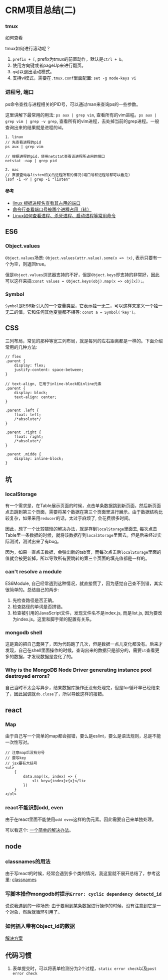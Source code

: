 # CRM项目总结(二)

### tmux

如何查看

tmux如何进行滚动呢？
1. `prefix + [`, prefix为tmux的前置动作，默认是`ctrl + b`。
2. 使用方向键或者pageUp来进行翻页。
3. `q`可以退出滚动模式。
4. 支持vi模式，需要在`.tmux.conf`里面配置: `set -g mode-keys vi`

### 进程号, 端口

ps命令查找与进程相关的PID号，可以通过man来查询ps的一些参数。

这里讲解下最常用的用法: `ps aux | grep vim`, 查看所有的vim进程。`ps aux | grep vim | grep -v grep`, 查看所有的vim进程，去处掉当前的grep进程。一般查询出来的结果就是进程的id。

```
1. linux
// 先查看进程的pid
ps aux | grep vim

// 根据进程的pid，使用netstat查看该进程所占用的端口
netstat -nap | grep pid

2. mac
// 直接查询与listen相关的进程所有的情况(端口号和进程号都可以看见)
lsof -i -P | grep -i "listen"
```

#### 参考

* [linux 根据进程名查看其占用的端口](http://blog.csdn.net/bhq2010/article/details/7370354)
* [命令行查看端口号被哪个进程占用（转）](http://www.cnblogs.com/chenwenbiao/archive/2012/06/24/2559954.html)
* [Linux如何查看进程、杀死进程、启动进程等常用命令](http://blog.csdn.net/wojiaopanpan/article/details/7286430/)


## ES6

### Object.values

`Object.values`场景: `Object.values(attr.value).some(x => !x)`, 表示只要有一个为空，则返回true。

但是`Object.values`浏览器支持的不好，但是`Object.keys`却支持的非常好，因此可以这样来搞:`const values = Object.keys(obj).map(x => obj[x]);`。

### Symbol

`Symbol`是ES6新引入的一个变量类型，它表示独一无二，可以这样来定义一个独一无二的值，它和任何其他变量都不相等: `const a = Symbol('key')`。

## CSS

三列布局，常见的那种等宽三列布局，就是每列的左右距离都是一样的。下面介绍常用的几种方法:

```
// flex
.parent {
    display: flex;
    justify-content: space-between;
}

// text-align, 它用于inline-block和inline元素
.parent {
    display: block;
    text-align: center;
}

.parent .left {
    float: left;
    /*absolute*/
}

.parent .right {
    float: right;
    /*absolute*/
}

.parent .midde {
    display: inline-block;
}
```

## 坑

### localStorage

有一个需求是，在Table展示页面的时候，点击单条数据跳到新页面，然后新页面点击跳到第三个页面，需要将某个数据在第三个页面里进行展示。由于数据结构比较复杂，如果采用`reducer`的话，太过于麻烦了, 会花费很多时间。

因此，想了一个比较猥琐的解决办法，就是存到`localStorage`里面去, 每次点击Table里一条数据的时候，就将该数据存到`localStorage`里面去。但是后来经过实际测试，测试出来了有bug。

因为，如果一直点击数据，会弹出新的tab页，而每次点击后`localStorage`里面的值就会被更新掉，所以导致所有要跳转的第三个页面的填充值都是一样的。

### can't resolve a module

ES6Module, 自己经常遇到这种情况，就直接慌了，因为感觉自己查不到错，其实很简单的。总结自己的两步:

1. 先检查路径是否正确。
2. 检查路径的单词是否拼错。
3. 检查被引用的JavaScript文件，发现文件名不是index.js, 而是list.js, 因为要改为index.js。这里和脚手架的配置有关系。

### mongodb shell

这是真的把自己蠢哭了，因为代码跑了几次，但是数据一点儿变化都没有。后来才发现，自己在shell里面操作的时候，查询出来的数据只是部分的，需要`it`查看更多的数据，才发现数据是变化了的。

### Why is the MongoDB Node Driver generating instance pool destroyed errors?

自己当时不太会写异步，结果数据库操作还没有处理完，但是for循环早已经结束了，因此回调就`db.close`了，所以导致这样的报错。

## react

### Map

由于自己写一个简单的map都会报错，要么是eslint，要么是语法规则，总是不能一次性写对。
```
// 注意map后没有分号
// 要写key
// jsx要有大括号
<ul>
    {
        data.map((x, index) => {
            <li key={index}>{x}</li>
        })
    }
</ul>
```

### react不能识别odd, even

由于在react里面不能使用`odd even`这样的伪元素。因此需要自己来单独处理。

可以看这个: [一个简单的解决办法](https://stackoverflow.com/questions/32254504/adding-classnames-to-odd-and-even-elements-in-reactjs)。

## node

### classnames的用法

由于写react的时候，经常会遇到多个类的情况，我这里就不展开总结了，参考这里: [classnames](http://blog.csdn.net/starwmx520/article/details/50595588)

### 写脚本操作mongodb时提示`Error: cyclic dependency detectd_id`

说说我遇到的一种场景: 由于要用到某条数据进行操作的时候，没有注意到它是一个对象，然后就循环引用了。

### 如何插入带有Object_id的数据

[解决方案](https://stackoverflow.com/questions/35025090/how-to-insert-a-custum-objectid-with-collection-insert-in-mongoose)


## 代码习惯

1. 表单提交时，可以将表单检测分为2个过程，`static error check`以及`post error check`
